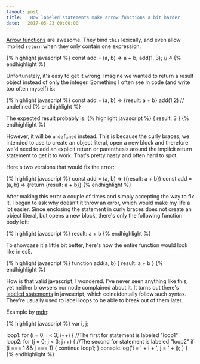 ```yaml
---
layout: post
title:  'How labeled statements make arrow functions a bit harder'
date:   2017-05-23 00:00:00
---
```


[Arrow functions](https://developer.mozilla.org/en-US/docs/Web/JavaScript/Reference/Functions/Arrow_functions) are awesome. They bind `this` lexically, and even allow implied `return` when they only contain one expression.

{% highlight javascript %}
const add = (a, b) => a + b;
add(1, 3);  // 4
{% endhighlight %}

Unfortunately, it's easy to get it wrong.
Imagine we wanted to return a result object instead of only the integer.
Something I often see in code (and write too often myself) is:

{% highlight javascript %}
const add = (a, b) => {result: a + b}
add(1,2) // undefined
{% endhighlight %}

The expected result probably is:
{% highlight javascript %}
{
  result: 3
}
{% endhighlight %}

However, it will be `undefined` instead. This is because the curly braces, we intended to use to create an object literal, open a new block and therefore we'd need to add an explicit return or parenthesis around the implicit return statement to get it to work. 
That's pretty nasty and often hard to spot.

Here's two versions that would fix the error:

{% highlight javascript %}
const add = (a, b) => ({result: a + b})
const add = (a, b) => {return {result: a + b}}
{% endhighlight %}

After making this error a couple of times and simply accepting the way to fix it, I began to ask why doesn't it throw an error, which would make my life a lot easier.
Since enclosing the statement in curly braces does not create an object literal, but opens a new block, there's only the following function body left:

{% highlight javascript %}
result: a + b
{% endhighlight %}

To showcase it a little bit better, here's how the entire function would look like in es5.

{% highlight javascript %}
function add(a, b) {
  result: a + b
}
{% endhighlight %}

How is that valid javascript, I wondered. I've never seen anything like this, yet neither browsers nor node complained about it.
It turns out there's [labeled statements](https://developer.mozilla.org/en-US/docs/Web/JavaScript/Reference/Statements/label) in javascript, which coincidentally follow such syntax. They're usually used to label loops to be able to break out of them later.

Example by [mdn](https://developer.mozilla.org/en-US/docs/Web/JavaScript/Reference/Statements/label):

{% highlight javascript %}
var i, j;

loop1:
for (i = 0; i < 3; i++) {      //The first for statement is labeled "loop1"
   loop2:
   for (j = 0; j < 3; j++) {   //The second for statement is labeled "loop2"
      if (i === 1 && j === 1) {
         continue loop1;
      }
      console.log('i = ' + i + ', j = ' + j);
   }
}
{% endhighlight %}

